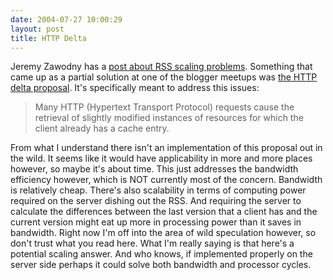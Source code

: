 ```yaml
---
date: 2004-07-27 10:00:29
layout: post
title: HTTP Delta
---
```


Jeremy Zawodny has a [post about RSS scaling problems](http://jeremy.zawodny.com/blog/archives/002277.html). Something that came up as a partial solution at one of the blogger meetups was [the HTTP delta proposal](http://www.ietf.org/internet-drafts/draft-mogul-http-delta-10.txt). It's specifically meant to address this issues:




> Many HTTP (Hypertext Transport Protocol) requests cause the retrieval of slightly modified instances of resources for which the client already has a cache entry.




From what I understand there isn't an implementation of this proposal out in the wild. It seems like it would have applicability in more and more places however, so maybe it's about time. This just addresses the bandwidth efficiency however, which is NOT currently most of the concern. Bandwidth is relatively cheap. There's also scalability in terms of computing power required on the server dishing out the RSS. And requiring the server to calculate the differences between the last version that a client has and the current version might eat up more in processing power than it saves in bandwidth. Right now I'm off into the area of wild speculation however, so don't trust what you read here. What I'm really saying is that here's a potential scaling answer. And who knows, if implemented properly on the server side perhaps it could solve both bandwidth and processor cycles.




